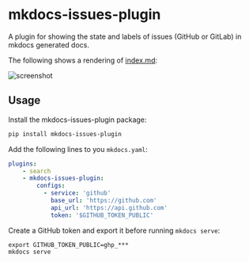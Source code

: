 # mkdocs-issues-plugin

A plugin for showing the state and labels of issues (GitHub or GitLab) in mkdocs generated docs. 

The following shows a rendering of [index.md](https://github.com/mihaigalos/mkdocs-issues-plugin/blob/main/docs/index.md):

![screenshot](https://github.com/mihaigalos/mkdocs-issues-plugin/raw/main/screenshots/mkdocs-issues-plugin.png)

## Usage

Install the mkdocs-issues-plugin package:

```bash
pip install mkdocs-issues-plugin
```


Add the following lines to you `mkdocs.yaml`:
```yaml
plugins:
    - search
    - mkdocs-issues-plugin:
        configs:
          - service: 'github'
            base_url: 'https://github.com'
            api_url: 'https://api.github.com'
            token: '$GITHUB_TOKEN_PUBLIC'
```

Create a GitHub token and export it before running `mkdocs serve`:

```
export GITHUB_TOKEN_PUBLIC=ghp_***
mkdocs serve
```
